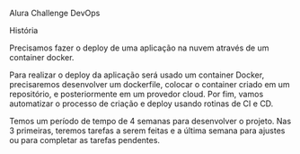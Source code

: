 Alura Challenge DevOps

História

Precisamos fazer o deploy de uma aplicação na nuvem através de um container docker.

Para realizar o deploy da aplicação será usado um container Docker, precisaremos desenvolver um dockerfile,
colocar o container criado em um repositório, e posteriormente em um provedor cloud. Por fim, vamos automatizar
o processo de criação e deploy usando rotinas de CI e CD.

Temos um período de tempo de 4 semanas para desenvolver o projeto. Nas 3 primeiras, teremos tarefas a serem
feitas e a última semana para ajustes ou para completar as tarefas pendentes.
